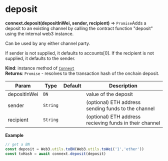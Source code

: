 # deposit

**connext.deposit\(**depositInWei, sender, recipient**\)** ⇒ `Promise`Adds a deposit to an existing channel by calling the contract function "deposit" using the internal web3 instance.

Can be used by any either channel party.

If sender is not supplied, it defaults to accounts\[0\]. If the recipient is not supplied, it defaults to the sender.

**Kind**: instance method of [`Connext`](../connext-client/#Connext)  
**Returns**: `Promise` - resolves to the transaction hash of the onchain deposit.

| Param | Type | Default | Description |
| --- | --- | --- | --- |
| depositInWei | `BN` |  | value of the deposit |
| sender | `String` |  | \(optional\) ETH address sending funds to the channel |
| recipient | `String` |  | \(optional\) ETH address recieving funds in their channel |

**Example**

```javascript
// get a BN
const deposit = Web3.utils.toBN(Web3.utils.toWei('1','ether'))
const txHash = await connext.deposit(deposit)
```

